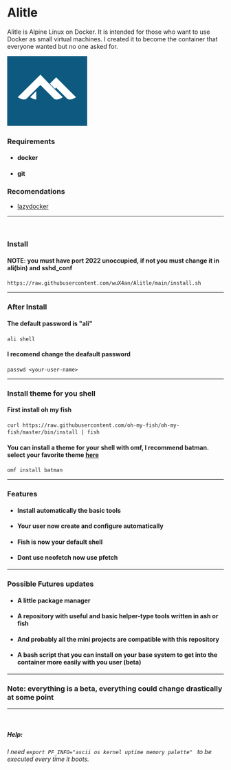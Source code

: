 # Alitle

Alitle is Alpine Linux on Docker. It is intended for those who want to use Docker as small virtual machines. I created it to become the container that everyone wanted but no one asked for.

<img src="https://raw.githubusercontent.com/wuX4an/wuX4an/main/assets/logo/alpine.png">



### **Requirements**
* #### docker
* #### git

### **Recomendations**

* [lazydocker](https://github.com/jesseduffield/lazydocker)

---

<br>

### Install
#### NOTE: you must have port 2022 unoccupied, if not you must change it in ali(bin) and sshd_conf
```
https://raw.githubusercontent.com/wuX4an/Alitle/main/install.sh
```

---

### After Install
#### The default password is "ali"
```
ali shell
```
#### I recomend change the deafault password 
```
passwd <your-user-name>
```

---

### Install theme for you shell
#### First install oh my fish
```
curl https://raw.githubusercontent.com/oh-my-fish/oh-my-fish/master/bin/install | fish
```


#### You can install a theme for your shell with omf, I recommend batman. select your favorite theme [here](https://github.com/oh-my-fish/oh-my-fish/blob/master/docs/Themes.md)
```
omf install batman 
```

---

### Features
* #### Install automatically the basic tools 
* #### Your user now create and configure automatically
* #### Fish is now your default shell
* #### Dont use neofetch now use pfetch 

---

### Possible Futures updates
* #### A little package manager
* #### A repository with useful and basic helper-type tools written in ash or fish
* #### And probably all the mini projects are compatible with this repository
* #### A bash script that you can install on your base system to get into the container more easily with you user (beta)

---

### Note: everything is a beta, everything could change drastically at some point

---
<br>


##### Help:
###### I need ```export PF_INFO="ascii os kernel uptime memory palette" ``` to be executed every time it boots.
